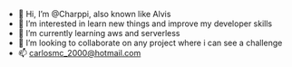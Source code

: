 - 👋 Hi, I’m @Charppi, also known like Alvis
- 👀 I’m interested in learn new things and improve my developer skills
- 🌱 I’m currently learning aws and serverless
- 💞️ I’m looking to collaborate on any project where i can see a challenge
- 📫 carlosmc_2000@hotmail.com

<!---
Charppi/Charppi is a ✨ special ✨ repository because its `README.md` (this file) appears on your GitHub profile.
You can click the Preview link to take a look at your changes.
--->
